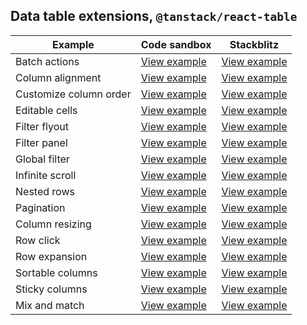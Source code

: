 ## Data table extensions, `@tanstack/react-table`

| Example                | Code sandbox                                                                                                          | Stackblitz                                                                                                          |
| ---------------------- | --------------------------------------------------------------------------------------------------------------------- | ------------------------------------------------------------------------------------------------------------------- |
| Batch actions          | [View example](https://codesandbox.io/s/github/carbon-design-system/tanstack-carbon/tree/main/react/batch-actions)    | [View example](https://stackblitz.com/github/carbon-design-system/tanstack-carbon/tree/main/react/batch-actions)    |
| Column alignment       | [View example](https://codesandbox.io/s/github/carbon-design-system/tanstack-carbon/tree/main/react/column-alignment) | [View example](https://stackblitz.com/github/carbon-design-system/tanstack-carbon/tree/main/react/column-alignment) |
| Customize column order | [View example](https://codesandbox.io/s/github/carbon-design-system/tanstack-carbon/tree/main/react/customizeColumns) | [View example](https://stackblitz.com/github/carbon-design-system/tanstack-carbon/tree/main/react/customizeColumns) |
| Editable cells         | [View example](https://codesandbox.io/s/github/carbon-design-system/tanstack-carbon/tree/main/react/editableCells)    | [View example](https://stackblitz.com/github/carbon-design-system/tanstack-carbon/tree/main/react/editableCells)    |
| Filter flyout          | [View example](https://codesandbox.io/s/github/carbon-design-system/tanstack-carbon/tree/main/react/filterFlyout)     | [View example](https://stackblitz.com/github/carbon-design-system/tanstack-carbon/tree/main/react/filterFlyout)     |
| Filter panel           | [View example](https://codesandbox.io/s/github/carbon-design-system/tanstack-carbon/tree/main/react/filterPanel)      | [View example](https://stackblitz.com/github/carbon-design-system/tanstack-carbon/tree/main/react/filterPanel)      |
| Global filter          | [View example](https://codesandbox.io/s/github/carbon-design-system/tanstack-carbon/tree/main/react/globalFilter)     | [View example](https://stackblitz.com/github/carbon-design-system/tanstack-carbon/tree/main/react/globalFilter)     |
| Infinite scroll        | [View example](https://codesandbox.io/s/github/carbon-design-system/tanstack-carbon/tree/main/react/infiniteScroll)   | [View example](https://stackblitz.com/github/carbon-design-system/tanstack-carbon/tree/main/react/infiniteScroll)   |
| Nested rows            | [View example](https://codesandbox.io/s/github/carbon-design-system/tanstack-carbon/tree/main/react/nestedRows)       | [View example](https://stackblitz.com/github/carbon-design-system/tanstack-carbon/tree/main/react/nestedRows)       |
| Pagination             | [View example](https://codesandbox.io/s/github/carbon-design-system/tanstack-carbon/tree/main/react/pagination)       | [View example](https://stackblitz.com/github/carbon-design-system/tanstack-carbon/tree/main/react/pagination)       |
| Column resizing        | [View example](https://codesandbox.io/s/github/carbon-design-system/tanstack-carbon/tree/main/react/resizing)         | [View example](https://stackblitz.com/github/carbon-design-system/tanstack-carbon/tree/main/react/resizing)         |
| Row click              | [View example](https://codesandbox.io/s/github/carbon-design-system/tanstack-carbon/tree/main/react/row-click)        | [View example](https://stackblitz.com/github/carbon-design-system/tanstack-carbon/tree/main/react/row-click)        |
| Row expansion          | [View example](https://codesandbox.io/s/github/carbon-design-system/tanstack-carbon/tree/main/react/rowExpansion)     | [View example](https://stackblitz.com/github/carbon-design-system/tanstack-carbon/tree/main/react/rowExpansion)     |
| Sortable columns       | [View example](https://codesandbox.io/s/github/carbon-design-system/tanstack-carbon/tree/main/react/sortable)         | [View example](https://stackblitz.com/github/carbon-design-system/tanstack-carbon/tree/main/react/sortable)         |
| Sticky columns         | [View example](https://codesandbox.io/s/github/carbon-design-system/tanstack-carbon/tree/main/react/sticky-columns)   | [View example](https://stackblitz.com/github/carbon-design-system/tanstack-carbon/tree/main/react/sticky-columns)   |
| Mix and match          | [View example](https://codesandbox.io/s/github/carbon-design-system/tanstack-carbon/tree/main/react/mix-and-match)    | [View example](https://stackblitz.com/github/carbon-design-system/tanstack-carbon/tree/main/react/mix-and-match)    |
